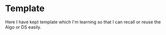 # Template

Here I have kept template which I'm learning so that I can recall or reuse the Algo or DS easily.
